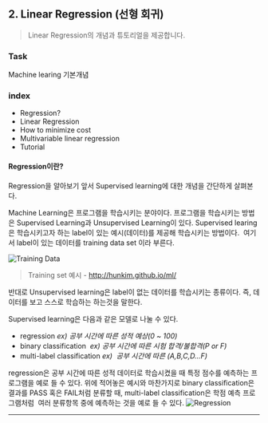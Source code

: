 ## 2. Linear Regression (선형 회귀)
> Linear Regression의 개념과 튜토리얼을 제공합니다.

### Task
Machine learing 기본개념

### index
- Regression?
- Linear Regression
- How to minimize cost
- Multivariable linear regression
- Tutorial

#### Regression이란?
Regression을 알아보기 앞서 Supervised learning에 대한 개념을 간단하게 살펴본다.

Machine Learning은 프로그램을 학습시키는 분야이다. 프로그램을 학습시키는 방법은 Supervised Learning과 Unsupervised Learning이 있다. Supervised learing은 학습시키고자 하는 label이 있는 예시(데이터)를 제공해 학습시키는 방법이다.  여기서 label이 있는 데이터를 training data set 이라 부른다.

![Training Data][training data]
> Training set 예시 - http://hunkim.github.io/ml/

반대로 Unsupervised learning은 label이 없는 데이터를 학습시키는 종류이다. 즉, 데이터를 보고 스스로 학습하는 하는것을 말한다.

Supervised learning은 다음과 같은 모델로 나눌 수 있다.
- regression  _ex) 공부 시간에 따른 성적 예상(0 ~ 100)_
- binary classification  _ex) 공부 시간에 따른 시험 합격/불합격(P or F)_
- multi-label classification  _ex)  공부 시간에 따른 (A,B,C,D...F)_

regression은 공부 시간에 따른 성적 데이터로 학습시켰을 때 특정 점수를 예측하는 프로그램을 예로 들 수 있다.
위에 적어놓은 예시와 마찬가지로 binary classification은 결과를 PASS 혹은 FAIL처럼 분류할 때,  multi-label classification은 학점 예측 프로그램처럼  여러 분류항목 중에 예측하는 것을 예로 들 수 있다.
![Regression][regression model]




-------------------------------
[training data]:https://i.imgur.com/MoqPzMf.png
[regression model]:https://i.imgur.com/QJyDQ4G.png

